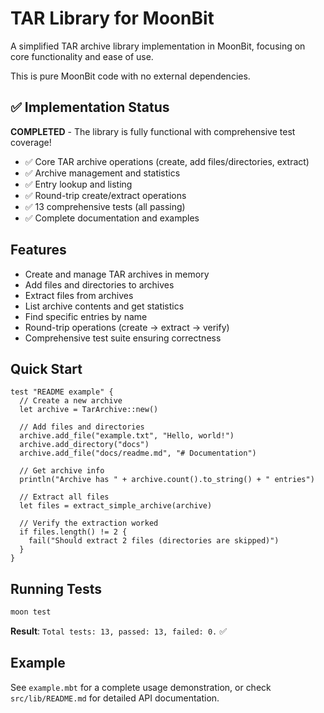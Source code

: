# TAR Library for MoonBit

A simplified TAR archive library implementation in MoonBit, focusing on core functionality and ease of use.

This is pure MoonBit code with no external dependencies.

## ✅ Implementation Status

**COMPLETED** - The library is fully functional with comprehensive test coverage!

- ✅ Core TAR archive operations (create, add files/directories, extract)
- ✅ Archive management and statistics
- ✅ Entry lookup and listing
- ✅ Round-trip create/extract operations
- ✅ 13 comprehensive tests (all passing)
- ✅ Complete documentation and examples

## Features

- Create and manage TAR archives in memory
- Add files and directories to archives
- Extract files from archives
- List archive contents and get statistics
- Find specific entries by name
- Round-trip operations (create → extract → verify)
- Comprehensive test suite ensuring correctness

## Quick Start

```moonbit
test "README example" {
  // Create a new archive
  let archive = TarArchive::new()

  // Add files and directories
  archive.add_file("example.txt", "Hello, world!")
  archive.add_directory("docs")
  archive.add_file("docs/readme.md", "# Documentation")

  // Get archive info
  println("Archive has " + archive.count().to_string() + " entries")

  // Extract all files
  let files = extract_simple_archive(archive)
  
  // Verify the extraction worked
  if files.length() != 2 {
    fail("Should extract 2 files (directories are skipped)")
  }
}
```

## Running Tests

```bash
moon test
```

**Result**: `Total tests: 13, passed: 13, failed: 0.` ✅

## Example

See `example.mbt` for a complete usage demonstration, or check `src/lib/README.md` for detailed API documentation.